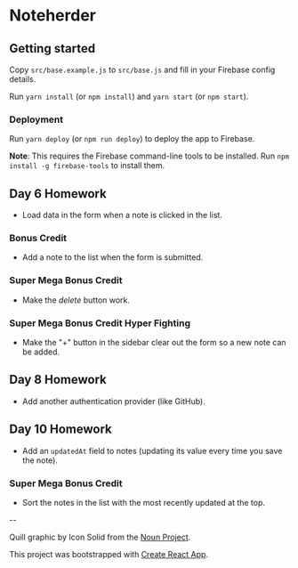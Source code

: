 # Noteherder

## Getting started

Copy `src/base.example.js` to `src/base.js` and fill in your Firebase config details.

Run `yarn install` (or `npm install`) and `yarn start` (or `npm start`).

### Deployment

Run `yarn deploy` (or `npm run deploy`) to deploy the app to Firebase.

**Note**: This requires the Firebase command-line tools to be installed. Run `npm install -g firebase-tools` to install them.

## Day 6 Homework

* Load data in the form when a note is clicked in the list.

### Bonus Credit

* Add a note to the list when the form is submitted.

### Super Mega Bonus Credit

* Make the _delete_ button work.

### Super Mega Bonus Credit Hyper Fighting

* Make the "+" button in the sidebar clear out the form so a new note can be added.

## Day 8 Homework

* Add another authentication provider (like GitHub).

## Day 10 Homework

* Add an `updatedAt` field to notes (updating its value every time you save the note).

### Super Mega Bonus Credit

* Sort the notes in the list with the most recently updated at the top.

--

Quill graphic by Icon Solid from the [Noun Project](https://thenounproject.com/).

This project was bootstrapped with [Create React App](https://github.com/facebookincubator/create-react-app).
